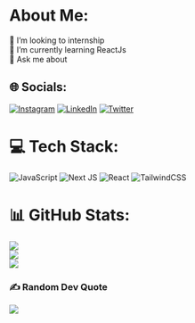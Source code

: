 # About Me:
👯 I’m looking to internship<br>🌱 I’m currently learning ReactJs<br>💬 Ask me about


## 🌐 Socials:
[![Instagram](https://img.shields.io/badge/Instagram-%23E4405F.svg?logo=Instagram&logoColor=white)](https://instagram.com/dededemahendra) [![LinkedIn](https://img.shields.io/badge/LinkedIn-%230077B5.svg?logo=linkedin&logoColor=white)](https://linkedin.com/in/dededemahendra) [![Twitter](https://img.shields.io/badge/Twitter-%231DA1F2.svg?logo=Twitter&logoColor=white)](https://twitter.com/dededemahendra) 

# 💻 Tech Stack:
![JavaScript](https://img.shields.io/badge/javascript-%23323330.svg?style=for-the-badge&logo=javascript&logoColor=%23F7DF1E)  ![Next JS](https://img.shields.io/badge/Next-black?style=for-the-badge&logo=next.js&logoColor=white) ![React](https://img.shields.io/badge/react-%2320232a.svg?style=for-the-badge&logo=react&logoColor=%2361DAFB) ![TailwindCSS](https://img.shields.io/badge/tailwindcss-%2338B2AC.svg?style=for-the-badge&logo=tailwind-css&logoColor=white)
# 📊 GitHub Stats:
![](https://github-readme-stats.vercel.app/api?username=dededemahendra&theme=dark&hide_border=false&include_all_commits=false&count_private=false)<br/>
![](https://github-readme-streak-stats.herokuapp.com/?user=dededemahendra&theme=dark&hide_border=false)<br/>
![](https://github-readme-stats.vercel.app/api/top-langs/?username=dededemahendra&theme=dark&hide_border=false&include_all_commits=false&count_private=false&layout=compact)

### ✍️ Random Dev Quote
![](https://quotes-github-readme.vercel.app/api?type=horizontal&theme=radical)

<!-- Proudly created with GPRM ( https://gprm.itsvg.in ) -->
